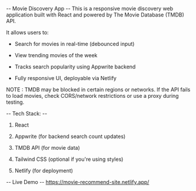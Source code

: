 -- Movie Discovery App --
This is a responsive movie discovery web application built with React and powered by The Movie Database (TMDB) API.

It allows users to:
 -  Search for movies in real-time (debounced input)

 -  View trending movies of the week

 -  Tracks search popularity using Appwrite backend

 -  Fully responsive UI, deployable via Netlify

NOTE : TMDB may be blocked in certain regions or networks. If the API fails to load movies, check CORS/network restrictions or use a proxy during testing.

-- Tech Stack: --
1. React

2. Appwrite (for backend search count updates)

3. TMDB API (for movie data)

4. Tailwind CSS (optional if you're using styles)

5. Netlify (for deployment)

-- Live Demo --
https://movie-recommend-site.netlify.app/

